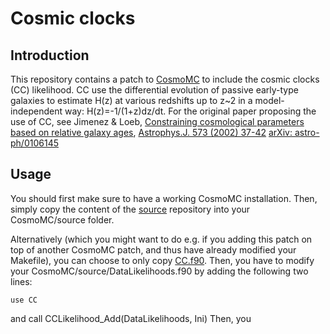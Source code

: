 # Cosmic clocks

## Introduction

This repository contains a patch to [CosmoMC](https://github.com/cmbant/CosmoMC/) to include the cosmic clocks (CC) likelihood. CC use the differential evolution of passive early-type galaxies to estimate H(z) at various redshifts up to z~2 in a model-independent way: H(z)=-1/(1+z)dz/dt.              For the original paper proposing the use of CC, see Jimenez & Loeb, [Constraining cosmological parameters based on relative galaxy ages](https://inspirehep.net/record/559474), [Astrophys.J. 573 (2002) 37-42](http://iopscience.iop.org/article/10.1086/340549/meta) [arXiv: astro-ph/0106145](https://arxiv.org/abs/astro-ph/0106145)  

## Usage

You should first make sure to have a working CosmoMC installation. Then, simply copy the content of the [source](https://github.com/sunnyvagnozzi/CosmoMC-patches/tree/master/Cosmic_clocks/source) repository into your CosmoMC/source folder.

Alternatively (which you might want to do e.g. if you adding this patch on top of another CosmoMC patch, and thus have already modified your Makefile), you can choose to only copy [CC.f90](https://github.com/sunnyvagnozzi/CosmoMC-patches/blob/master/Cosmic_clocks/source/CC.f90). Then, you have to modify your CosmoMC/source/DataLikelihoods.f90 by adding the following two lines:

    use CC
and
    call CCLikelihood_Add(DataLikelihoods, Ini)
Then, you 
